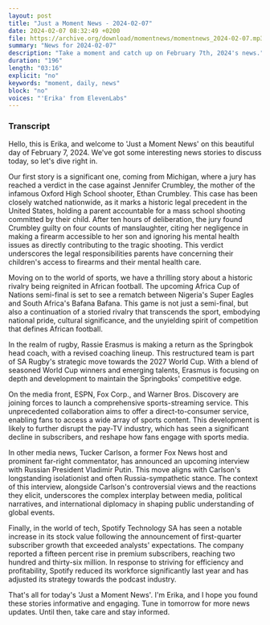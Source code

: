 ```yaml
---
layout: post
title: "Just a Moment News - 2024-02-07"
date: 2024-02-07 08:32:49 +0200
file: https://archive.org/download/momentnews/momentnews_2024-02-07.mp3
summary: "News for 2024-02-07"
description: "Take a moment and catch up on February 7th, 2024's news."
duration: "196"
length: "03:16"
explicit: "no"
keywords: "moment, daily, news"
block: "no"
voices: "'Erika' from ElevenLabs"
---
```


### Transcript

Hello, this is Erika, and welcome to 'Just a Moment News' on this beautiful day of February 7, 2024. We've got some interesting news stories to discuss today, so let's dive right in.

Our first story is a significant one, coming from Michigan, where a jury has reached a verdict in the case against Jennifer Crumbley, the mother of the infamous Oxford High School shooter, Ethan Crumbley. This case has been closely watched nationwide, as it marks a historic legal precedent in the United States, holding a parent accountable for a mass school shooting committed by their child. After ten hours of deliberation, the jury found Crumbley guilty on four counts of manslaughter, citing her negligence in making a firearm accessible to her son and ignoring his mental health issues as directly contributing to the tragic shooting. This verdict underscores the legal responsibilities parents have concerning their children's access to firearms and their mental health care.

Moving on to the world of sports, we have a thrilling story about a historic rivalry being reignited in African football. The upcoming Africa Cup of Nations semi-final is set to see a rematch between Nigeria's Super Eagles and South Africa's Bafana Bafana. This game is not just a semi-final, but also a continuation of a storied rivalry that transcends the sport, embodying national pride, cultural significance, and the unyielding spirit of competition that defines African football.

In the realm of rugby, Rassie Erasmus is making a return as the Springbok head coach, with a revised coaching lineup. This restructured team is part of SA Rugby's strategic move towards the 2027 World Cup. With a blend of seasoned World Cup winners and emerging talents, Erasmus is focusing on depth and development to maintain the Springboks' competitive edge.

On the media front, ESPN, Fox Corp., and Warner Bros. Discovery are joining forces to launch a comprehensive sports-streaming service. This unprecedented collaboration aims to offer a direct-to-consumer service, enabling fans to access a wide array of sports content. This development is likely to further disrupt the pay-TV industry, which has seen a significant decline in subscribers, and reshape how fans engage with sports media.

In other media news, Tucker Carlson, a former Fox News host and prominent far-right commentator, has announced an upcoming interview with Russian President Vladimir Putin. This move aligns with Carlson's longstanding isolationist and often Russia-sympathetic stance. The context of this interview, alongside Carlson's controversial views and the reactions they elicit, underscores the complex interplay between media, political narratives, and international diplomacy in shaping public understanding of global events.

Finally, in the world of tech, Spotify Technology SA has seen a notable increase in its stock value following the announcement of first-quarter subscriber growth that exceeded analysts' expectations. The company reported a fifteen percent rise in premium subscribers, reaching two hundred and thirty-six million. In response to striving for efficiency and profitability, Spotify reduced its workforce significantly last year and has adjusted its strategy towards the podcast industry.

That's all for today's 'Just a Moment News'. I'm Erika, and I hope you found these stories informative and engaging. Tune in tomorrow for more news updates. Until then, take care and stay informed.
